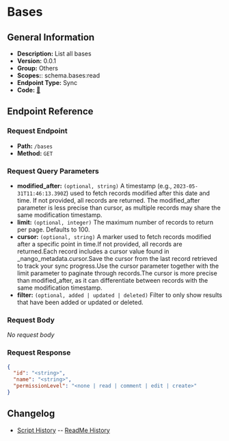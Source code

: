 # Bases

## General Information

- **Description:** List all bases
- **Version:** 0.0.1
- **Group:** Others
- **Scopes:**: schema.bases:read
- **Endpoint Type:** Sync
- **Code:** [🔗](https://github.com/NangoHQ/integration-templates/tree/main/integrations/airtable/syncs/bases.ts)

## Endpoint Reference

### Request Endpoint

- **Path:** `/bases`
- **Method:** `GET`

### Request Query Parameters

- **modified_after:** `(optional, string)` A timestamp (e.g., `2023-05-31T11:46:13.390Z`) used to fetch records modified after this date and time. If not provided, all records are returned. The modified_after parameter is less precise than cursor, as multiple records may share the same modification timestamp.
- **limit:** `(optional, integer)` The maximum number of records to return per page. Defaults to 100.
- **cursor:** `(optional, string)` A marker used to fetch records modified after a specific point in time.If not provided, all records are returned.Each record includes a cursor value found in _nango_metadata.cursor.Save the cursor from the last record retrieved to track your sync progress.Use the cursor parameter together with the limit parameter to paginate through records.The cursor is more precise than modified_after, as it can differentiate between records with the same modification timestamp.
- **filter:** `(optional, added | updated | deleted)` Filter to only show results that have been added or updated or deleted.

### Request Body

_No request body_

### Request Response

```json
{
  "id": "<string>",
  "name": "<string>",
  "permissionLevel": "<none | read | comment | edit | create>"
}
```

## Changelog

- [Script History](https://github.com/NangoHQ/integration-templates/commits/main/integrations/airtable/syncs/bases.ts)
-- [ReadMe History](https://github.com/NangoHQ/integration-templates/commits/main/integrations/airtable/syncs/bases.md)
